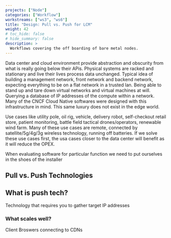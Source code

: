```yaml
---
projects: ["Node"]
categories: ["Workflow"]
workstreams: ["ws3", "ws6"]
title: "Design: Pull vs. Push for LCM"
weight: 42
# toc_hide: false
# hide_summary: false
description: >
  Workflows covering the off boarding of bare metal nodes.
---
```



Data center and cloud environment provide abstraction and obscurity from what is really going below their APis.   Physical systems are racked and stationary and live their lives process data unchanged.  Typical idea of building a management network, front network and backend network, expecting everything to be on a flat network in a trusted lan.  Being able to stand up and tare down virtual networks and virtual machines at will.  Querying a database of IP addresses of the compute within a network.  Many of the CNCF Cloud Native softwares were designed with this infrastructure in mind.  This same luxury does not exist in the edge world.  

Use cases like utility pole, oil rig, vehicle, delivery robot, self-checkout retail store, patient monitoring, battle field tactical drones/operators, renewable wind farm.  Many of these use cases are remote, connected by satellite/5g/4g/3g wireless technology, running off batteries.  If we solve these use cases first, the usa cases closer to the data center will benefit as it will reduce the OPEX.

When evaluating software for particular function we need to put ourselves in the shoes of the installer

## Pull vs. Push Technologies

## What is push tech?
Technology that requires you to gather target IP addresses 


### What scales well?
Client Broswers connecting to CDNs 
